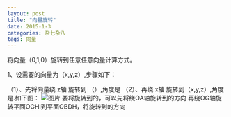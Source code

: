 ```yaml
---
layout: post
title: "向量旋转"
date: 2015-1-3
categories: 杂七杂八
tags: 向量
---
```


将向量（0,1,0）旋转到任意任意向量计算方式。

<!-- more -->

1、设需要的向量为（x,y,z）,步骤如下：

（1）、先将向量绕 z轴 旋转到
（<math>x,\sqrt{y^2 + z^2}</math>）,角度是<math>atan(\frac{x}{\sqrt{y^2 + z^2}})</math>
（2）、再绕 x轴 旋转到（x,y,z）,角度是<math>atan（\frac{z}{y}"</math>.如下图：
![图片]({{site.blog.qiniu}}/2015131.png)
要将<math>\vec{OE}</math>旋转到<math>\vec{OD}</math>的，可以先将<math>\vec{OE}</math>绕OA轴旋转到<math>\vec{OH}</math>的方向
再绕OG轴旋转平面OGHI到平面OBDH，将<math>\vec{OH}</math>旋转到<math>\vec{OD}</math>的方向